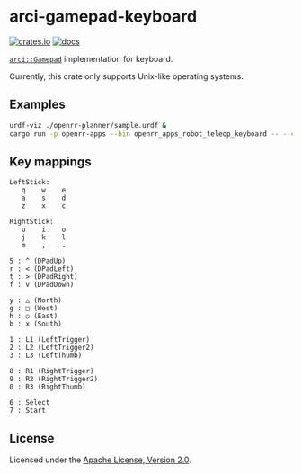 # arci-gamepad-keyboard

[![crates.io](https://img.shields.io/crates/v/arci-gamepad-keyboard.svg)](https://crates.io/crates/arci-gamepad-keyboard) [![docs](https://docs.rs/arci-gamepad-keyboard/badge.svg)](https://docs.rs/arci-gamepad-keyboard)

[`arci::Gamepad`](https://docs.rs/arci/*/arci/trait.Gamepad.html) implementation for keyboard.

Currently, this crate only supports Unix-like operating systems.

## Examples

```bash
urdf-viz ./openrr-planner/sample.urdf &
cargo run -p openrr-apps --bin openrr_apps_robot_teleop_keyboard -- --config-path ./openrr-apps/config/sample_teleop_config_urdf_viz.toml
```

## Key mappings

```text
LeftStick:
   q    w    e
   a    s    d
   z    x    c

RightStick:
   u    i    o
   j    k    l
   m    ,    .

5 : ^ (DPadUp)
r : < (DPadLeft)
t : > (DPadRight)
f : v (DPadDown)

y : △ (North)
g : □ (West)
h : ○ (East)
b : x (South)

1 : L1 (LeftTrigger)
2 : L2 (LeftTrigger2)
3 : L3 (LeftThumb)

8 : R1 (RightTrigger)
9 : R2 (RightTrigger2)
0 : R3 (RightThumb)

6 : Select
7 : Start
```

## License

Licensed under the [Apache License, Version 2.0](LICENSE).
